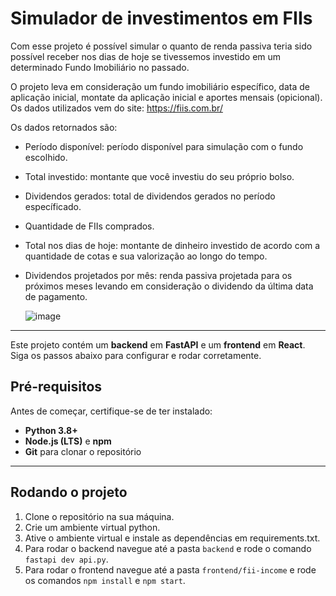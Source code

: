 # Simulador de investimentos em FIIs

Com esse projeto é possível simular o quanto de renda passiva teria sido possível receber nos dias de hoje se tivessemos investido em um determinado Fundo Imobiliário no passado. 

O projeto leva em consideração um fundo imobiliário específico, data de aplicação inicial, montate da aplicação inicial e aportes mensais (opicional). Os dados utilizados vem do site: https://fiis.com.br/

Os dados retornados são:
- Período disponível: período disponível para simulação com o fundo escolhido.
- Total investido: montante que você investiu do seu próprio bolso.
- Dividendos gerados: total de dividendos gerados no período específicado.
- Quantidade de FIIs comprados.
- Total nos dias de hoje: montante de dinheiro investido de acordo com a quantidade de cotas e sua valorização ao longo do tempo.
- Dividendos projetados por mês: renda passiva projetada para os próximos meses levando em consideração o dividendo da última data de pagamento.

  ![image](https://github.com/user-attachments/assets/8aea9909-bee6-4241-8792-9d84717b537a)

---

Este projeto contém um **backend** em **FastAPI** e um **frontend** em **React**. Siga os passos abaixo para configurar e rodar corretamente.

## Pré-requisitos

Antes de começar, certifique-se de ter instalado:

- **Python 3.8+**
- **Node.js (LTS)** e **npm**
- **Git** para clonar o repositório

---

## Rodando o projeto

1. Clone o repositório na sua máquina.
2. Crie um ambiente virtual python.
3. Ative o ambiente virtual e instale as dependências em requirements.txt.
4. Para rodar o backend navegue até a pasta ```backend``` e rode o comando ```fastapi dev api.py```.
5. Para rodar o frontend navegue até a pasta ```frontend/fii-income``` e rode os comandos ```npm install``` e ```npm start```.
